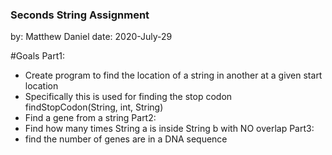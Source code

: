 ### Seconds String Assignment

by: Matthew Daniel
date: 2020-July-29


#Goals
Part1:
- Create program to find the location of a string in another at a given start location
- Specifically this is used for finding the stop codon findStopCodon(String, int, String)
- Find a gene from a string
Part2:
- Find how many times String a is inside String b with NO overlap
Part3:
- find the number of genes are in a DNA sequence